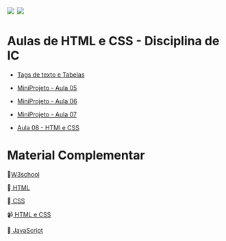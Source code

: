 # <img src="https://img.shields.io/badge/HTML5-E34F26?style=for-the-badge&logo=html5&logoColor=white"/>  <img src="https://img.shields.io/badge/css3-%231572B6.svg?style=for-the-badge&logo=css3&logoColor=white"/>
# Aulas de HTML e CSS - Disciplina de IC 
<ul>
  <li><p> <a href="https://github.com/tatyane-calixto/html-css-1A/tree/main/Aula05">  Tags de texto e Tabelas </a> </p></li>
  <li><p> <a href="https://github.com/tatyane-calixto/html-css-1A/tree/main/MiniProjeto%20-%20Aula%2005">  MiniProjeto - Aula 05  </a> </p></li>
  <li><p> <a href= "https://github.com/tatyane-calixto/html-css-1A/tree/main/MiniProjeto%20-%20Aula%2006">  MiniProjeto - Aula 06  </a> </p></li>
     <li><p> <a href= "#">  MiniProjeto - Aula 07  </a> </p></li>
    <li><p> <a href= >  Aula 08 - HTMl e CSS  </a> </p></li>
</ul>

# Material Complementar
<p>🔗<a href="https://www.w3schools.com/">W3school</a></p>
<p>🔗<a href="https://developer.mozilla.org/pt-BR/docs/Learn/HTML"> HTML </a></p>
<p>🔗<a href="https://developer.mozilla.org/pt-BR/docs/Web/CSS"> CSS </a></p>
<p>📹<a href="https://www.youtube.com/watch?v=Ejkb_YpuHWs&list=PLHz_AreHm4dkZ9-atkcmcBaMZdmLHft8n"> HTML e CSS </a></p>
<p>🔗<a href= "https://developer.mozilla.org/pt-BR/docs/Web/JavaScript"> JavaScript </a></p>
